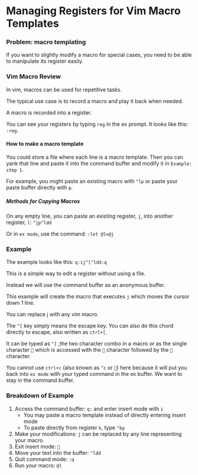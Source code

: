 # Managing Registers for Vim Macro Templates


### Problem: macro templating

If you want to slightly modify a macro for special cases, you need to be able to manipulate its register easily.


### Vim Macro Review

In vim, macros can be used for repetitive tasks.

The typical use case is to record a macro and play it back when needed.

A macro is recorded into a register.

You can see your registers by typing `reg` in the ex prompt. It looks like this: `:reg`.


#### How to make a macro template

You could store a file where each line is a macro template. Then you can yank that line and paste it into the command buffer and modify it in `Example: step 1`.

For example, you might paste an existing macro with `"lp` or paste your paste buffer directly with `p`.


##### Methods for Copying Macros

On any empty line, you can paste an existing register, `j`, into another register, `l`: `"jp"ldd`

Or in `ex mode`, use the command: `:let @l=@j`


### Example

The example looks like this: `q:ij^["ldd:q`

This is a simple way to edit a register without using a file.

Instead we will use the command buffer as an anonymous buffer.

This example will create the macro that executes `j` which moves the cursor down 1 line.

You can replace j with any vim macro.

The `^[` key simply means the escape key.  You can also do this chord directly to escape, also written as `ctrl+[`.  

It can be typed as `^[` ,the two character combo in a macro or as the single character `` which is accessed with the `` character followed by the `` character.

You cannot use `ctrl+c` (also known as `^c` or ``) here because it will put you back into `ex mode` with your typed command in the ex buffer. We want to stay in the command buffer.


### Breakdown of Example

1. Access the command buffer: `q:` and enter insert mode with `i`
    - You may paste a macro template instead of directly entering insert mode
    - To paste directly from register `k`, type `"kp`
2. Make your modifications: `j` can be replaced by any line representing your macro.
3. Exit insert mode: ``
4. Move your text into the buffer: `"ldd`
5. Quit command mode: `:q`
6. Run your macro: `@l`


